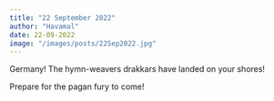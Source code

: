 ```yaml
---
title: "22 September 2022"
author: "Havamal"
date: 22-09-2022
image: "/images/posts/22Sep2022.jpg"
---
```


Germany! The hymn-weavers drakkars have landed on your shores!

Prepare for the pagan fury to come!